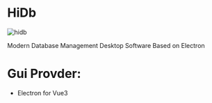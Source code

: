 # HiDb
![hidb](https://github.com/git102347501/HiDb/assets/37917403/301dcdcd-10a7-402b-b9b0-fe659b5d5b71)

Modern Database Management Desktop Software Based on Electron


# Gui Provder:
- Electron for Vue3
